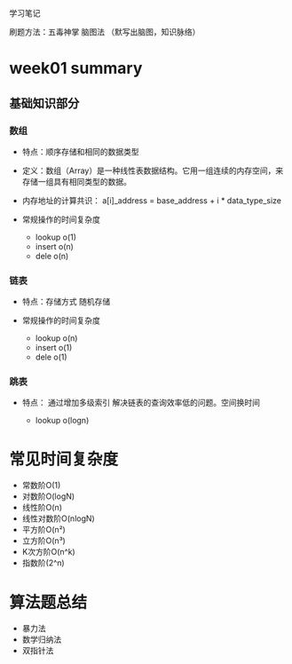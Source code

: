 学习笔记
   
   刷题方法：五毒神掌
   脑图法  （默写出脑图，知识脉络）

# week01  summary

## 基础知识部分

###  数组
 - 特点：顺序存储和相同的数据类型
 - 定义：数组（Array）是一种线性表数据结构。它用一组连续的内存空间，来存储一组具有相同类型的数据。
 - 内存地址的计算共识： 
a[i]_address = base_address + i * data_type_size

- 常规操作的时间复杂度
  
    - lookup    o(1)
    - insert    o(n)
    - dele      o(n)

### 链表
  - 特点：存储方式  随机存储
  - 常规操作的时间复杂度

    - lookup    o(n)
    - insert    o(1)
    - dele      o(1)  
### 跳表
  - 特点： 通过增加多级索引  解决链表的查询效率低的问题。空间换时间

    - lookup    o(logn) 

# 常见时间复杂度

   - 常数阶O(1)
   - 对数阶O(logN)
   - 线性阶O(n)
   - 线性对数阶O(nlogN)
   - 平方阶O(n²)
   - 立方阶O(n³)
   - K次方阶O(n^k)
   - 指数阶(2^n)
#  算法题总结
  
   - 暴力法
   - 数学归纳法
   - 双指针法


